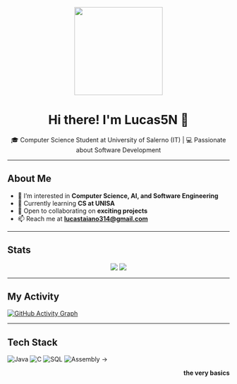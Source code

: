 <p align="center">
  <img src="https://i.imgur.com/tLH9dva.png" width="200"/>
</p>

<h1 align="center">Hi there! I'm Lucas5N 👋</h1>

<p align="center">
  🎓 Computer Science Student at University of Salerno (IT)  |  💻 Passionate about Software Development
</p>

---

## About Me
- 👀 I’m interested in **Computer Science, AI, and Software Engineering**
- 🌱 Currently learning **CS at UNISA**
- 💞️ Open to collaborating on **exciting projects**
- 📫 Reach me at **[lucastaiano314@gmail.com](mailto:lucastaiano314@gmail.com)**

---

## Stats

<p align="center">
  <img src="https://github-readme-stats.vercel.app/api?username=Lucas5N&show_icons=true&theme=dark&count_private=true" />
  <img src="https://github-readme-streak-stats.herokuapp.com/?user=Lucas5N&theme=dark" />
</p>

---

## My Activity
[![GitHub Activity Graph](https://github-readme-activity-graph.vercel.app/graph?username=Lucas5N&theme=github)](https://github.com/Ashutosh00710/github-readme-activity-graph)

---

## Tech Stack
![Java](https://img.shields.io/badge/Java-ED8B00?style=for-the-badge&logo=java&logoColor=white)
![C](https://img.shields.io/badge/C-A8B9CC?style=for-the-badge&logo=c&logoColor=white)
![SQL](https://img.shields.io/badge/SQL-4479A1?style=for-the-badge&logo=postgresql&logoColor=white)
![Assembly](https://img.shields.io/badge/Assembly-6E4B3A?style=for-the-badge&logo=assembly&logoColor=white) -> <p align = "right"><b> the very basics</b></p>

